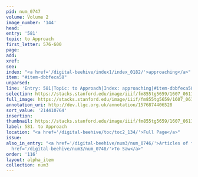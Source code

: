 ```yaml
---
pid: num_0747
volume: Volume 2
image_number: '144'
head:
entry: '581'
topic: to Approach
first_letter: 576-600
page:
add:
xref:
see:
index: "<a href='/digital-beehive/index1/index_0182/'>approaching</a>"
item: "#item-dbbfeca58"
unparsed:
line: 'Entry: 581|Topic: to Approach|Index: approaching|#item-dbbfeca58'
selection: https://stacks.stanford.edu/image/iiif/fm855tg5659/1607_0611/887,764,2797,275/full/0/default.jpg
full_image: https://stacks.stanford.edu/image/iiif/fm855tg5659/1607_0611/full/full/0/default.jpg
annotation_uri: http://dev.llgc.org.uk/annotation/1576874406528
sort_value: '214410764'
insertion:
thumbnail: https://stacks.stanford.edu/image/iiif/fm855tg5659/1607_0611/887,764,600,180/250,/0/default.jpg
label: 581. to Approach
location: "<a href='/digital-beehive/toc/toc2_134/'>Full Page</a>"
issue:
also_in_entry: "<a href='/digital-beehive/num3/num_0746/'>Articles of faith</a>|<a
  href='/digital-beehive/num3/num_0748/'>To Saw</a>"
order: '116'
layout: alpha_item
collection: num3
---
```

